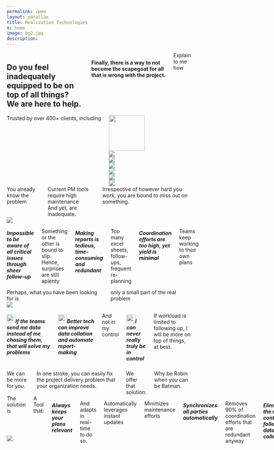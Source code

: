 ```yaml
---
permalink: /pmo
layout: parallax
title: Realization Technologies
n: home 
image: bg2.jpg
description: 
---
```

<div class="row">
	<div class="small-12 columns text-center b-ws-bottom">
		<h2 class="wc bold serif">Do you feel inadequately equipped to be on top of all things? <br> We are here to help.</h2>
		<h4 class="wcolor">Finally, there is a way to not become the scapegoat for all that is wrong with the project.</h4>
		<div class="b-ws-top">
			<a class="button success ebtn">Explain to me how</a>
		</div>
	</div>
</div>
<div class="wbg">
	<div class="row">	
		<div class="small-12 columns b-ws-top m-ws-bottom text-center">
			<div class="scolor2 s-ws-bottom">Trusted by over 400+ clients, including</div>
      <div class="row">
      	<div class="small-2 hide-for-small-only columns text-center">
      		<img src="{{site.url}}/assets/img/logos/usaf.png" class="gs hv" style="height:98px;">
      	</div>
      	<div class="small-4 medium-2 columns">
      		<img src="{{site.url}}/assets/img/logos/tatasteel.png" class="gs hv m-ws-top-p xs-ws-top">
      	</div>
      	<div class="small-2 columns medium-1">
      		<img src="{{site.url}}/assets/img/logos/lt.png" class="gs hv s-ws-top">
      	</div>
      	<div class="small-2 hide-for-small-only columns">
      		<img src="{{site.url}}/assets/img/logos/boeing.png" class="gs hv">
      	</div>
      	<div class="small-3 medium-2 columns ">
      		<img src="{{site.url}}/assets/img/logos/ntpc.png" class="gs hv">
      	</div>
      	<div class="small-2 columns hide-for-small-only">
      		<img src="{{site.url}}/assets/img/logos/aarti.png" class="gs hv xs-ws-top">
      	</div>
      	<div class="small-2 medium-1 columns">
      		<img src="{{site.url}}/assets/img/logos/nasa.png" class="gs hv s-ws-top">
      	</div>
      </div>
    </div>
	</div>
</div>
<div class="wbg b-ws-top-p">
	<div class="row">
		<div class="small-12 columns text-center b-ws-bottom">
			<div class="scolor f-1-25x s-ws-top">You already know the problem</div>
			<div class="serif bold bkc f-2x ">Current PM tools require high maintenance <br> And yet, are inadequate.</div>
			<div class="scolor f-1-25x m-ws-bottom">Irrespective of however hard you work, you are bound to miss out on something.</div>
	</div>
	<div class="row">
		<div class="small-12 medium-5 columns">
			<!-- <img src="https://images.unsplash.com/photo-1495249346844-83e18c90a511?ixlib=rb-1.2.1&ixid=eyJhcHBfaWQiOjEyMDd9&auto=format&fit=crop&w=967&q=80"> -->
			<img src="{{site.url}}/assets/img/map.jpg">
		</div>
		<div class="small-12 medium-7 columns">
			<h5 class="bold bkc f-1-5x nm">Impossible to be aware of all critical issues through sheer follow-up</h5>
			<p class="f-1-25x">Something or the other is bound to slip. Hence, surprises are still aplenty</p>
			<h5 class="bold bkc f-1-5x nm">Making reports is tedious, time-consuming and redundant</h5>
			<p class="f-1-25x">Too many excel sheets, follow-ups, frequent re-planning</p>
			<h5 class="bold bkc f-1-5x nm">Coordination efforts are too high, yet yield is minimal</h5>
			<p class="f-1-25x">Teams keep working to their own plans</p>
		</div>
	</div>
</div>
<div class="wbg b-ws-top-p b-ws-top">
	<div class="row">
		<div class="small-10 small-centered columns text-center b-ws-top b-ws-bottom">
			<div class="scolor f-1-25x">Perhaps, what you have been looking for is </div>
			<div class="bkc f-1-5x">only a small part of the real problem</div>
		</div>
	</div>
	<div class="row">
		<div class="small-4 small-centered medium-2 np columns">
			<img src="{{site.url}}/assets/img/batrobin.png">
		</div>
		<div class="small-12 medium-9 columns b-ws-top">
				<h5 class="bkc"><img src="{{site.url}}/assets/img/warning.png" width="24px;" class="xs-ws-right">If the teams send me data instead of me chasing them, that will solve my problems</h5>
				<!-- <p>A software will solve my problem And, will also automate reports -->
				<!-- </p> -->
				<h5 class="bkc nm xs-ws-top-p"><img src="{{site.url}}/assets/img/warning.png" width="24px;" class="xs-ws-right">Better tech can improve data collation and automate report-making</h5>
				<p class="m-ws-left">And not in my control</p>
				<h5 class="bkc nm"><img src="{{site.url}}/assets/img/warning.png" width="24px;" class="xs-ws-right">I can never really truly be in control</h5>
				<p class="m-ws-left">If workload is limited to following up, I will be more on top of things, at best.</p>
		</div>
	</div>
	<div class="row">
		<div class="small-10 small-centered columns text-center b-ws-top  b-ws-bottom b-ws-bottom-p">
			<div class="f-1-5x ">We can be more for you.</div>
			<div class="scolor bkc f-1-5x">In one stroke, you can easily fix the project delivery problem that your organization needs.</div>
			<div class="f-1-5x bold bkc">We offer that solution.</div>
			<div class="scolor f-1-5x">Why be Robin when you can be Batman.</div>
		</div>
	</div>
</div>
<div class="b-ws-top-p dbbg">
	<!-- <div class="row">
		<div class="small-12 columns b-ws-top"> -->
			<!-- <div class="scolor f-1-25x s-ws-top">The solution is a plan that</div> -->
			<!-- <div class="serif bold bkc f-2x m-ws-bottom">stays stable and relevant. Always</div> -->
		<!-- </div>
	</div> -->
	<div class="row">
		<div class="small-10 small-centered columns b-ws-bottom-p">
			<div class="row">
				<div class="small-12 medium-8 columns">
					<div class="wcolor">The solution is </div>
					<div class="wc f-1-25x bold s-ws-bottom">A Tool that:</div>
					<h5 class="wc nm f-1-5x bold">Always keeps your plans relevant</h5>
					<p class="wcolor f-1-25x nm">And adapts in real-time to do so.</p><p class="wcolor f-1-25x nm"> Automatically leverages instant updates
</p><p class="wcolor f-1-25x">Minimizes maintenance efforts</p>
					<h5 class="wc f-1-5x bold nm">Synchronizes all parties automatically</h5>
					<p class="wcolor f-1-25x">Removes 90% of coordination efforts that are redundant anyway</p>
					<h5 class="wc nm f-1-5x bold">Eliminates the need to continuously follow up for data collection</h5>
					 <p class="wcolor f-1-25x">Real-time app based updating technology platform that enables everyone to input data at source</p>
					<h5 class="wc nm f-1-5x bold">Automatically provides forward-looking alerts, not just the usual backward-looking reports</h5>
					 <p class="wcolor f-1-25x">Smart enough to anticipate delays before they hit execution</p>
					<!-- <h5 class="wc f-1-5x bold">Automatically leverages instant updates</h5> -->
				</div>
				<div class="medium-4 hide-for-small-only columns" style="margin-top:-7.5em;">
					<img src="{{site.url}}/assets/img/navi.png">
				</div>
			</div>
		</div>
	</div>
</div>
<!-- <div class="wbg">
	<div class="row">
		<div class="small-12 text-center columns b-ws-top">
				<div class="f-1-5x"><span class="bold bkc">Interested?</span> To find out how we do it.</div> 
				<div class="f-1-25x s-ws-bottom">And how we can help you? Let's talk.</div>
			</div>
			<div class="small-8 medium-5 large-3 small-centered columns b-ws-bottom">
				<form action="https://formspree.io/aditya@mutinylabs.in" method="POST">
					<label class="scolor">Your phone number
					<input type="tel" name="telephone" class="fullwidth" placeholder="+91-xxx-xxx-xxxx"></label>
					<label class="scolor">Your email
					<input type="email" name="mail" class="fullwidth" placeholder="name@email.com"></label>
					<input type="hidden" name="_next" value="http://signup.realization.com/thankyou.html"/>
					<input type="submit" name="" class="button fullwidth nm" value="Request Callback">
				</form>
			</div>
		</div>
	</div>
</div> -->
